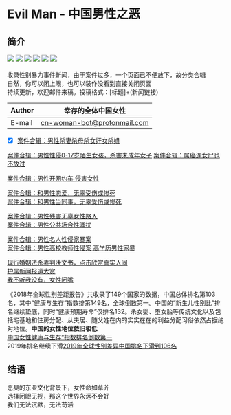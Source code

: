 # Evil Man - 中国男性之恶
## 简介
![](https://img.shields.io/badge/%E5%A5%B3%E7%AB%A5-%E4%BF%9D%E6%8A%A4-blue)
![](https://img.shields.io/badge/%E5%A4%BA%E5%91%BD-%E6%81%8B%E7%88%B1-red)
![](https://img.shields.io/badge/%E9%AB%98%E6%A0%A1-%E6%80%A7%E4%BE%B5-orange)
![](https://img.shields.io/badge/-%E6%80%A7%E9%AA%9A%E6%89%B0-lightgrey)
![](https://img.shields.io/badge/%E5%A9%9A%E5%A5%B3-%E5%AE%B6%E6%9A%B4-blueviolet)
![](https://img.shields.io/badge/%E7%BD%91%E7%BA%A6%E8%BD%A6-%E5%AE%89%E5%85%A8-brightgreen)<br>
<br>收录性别暴力事件新闻，由于案件过多，一个页面已不便放下，故分类合辑<br>
自然，你可以闭上眼，也可以装作没看到直接关闭页面<br>
持续更新，欢迎邮件来稿。投稿格式：[标题]+(新闻链接)<br>

|Author|幸存的全体中国女性|
|---|---
|E-mail|cn-woman-bot@protonmail.com


-[x] [案件合辑：男性杀妻杀母杀女奸女杀姐](/evil-man/杀妻杀母杀女杀姐案.md)<br>

[案件合辑：男性性侵0-17岁陌生女孩，杀害未成年女子](/evil-man/性侵女童，杀害未成年女性.md)
[案件合辑：屌癌连女尸也不放过 ](/evil-man/女尸也不放过.md)<br>

[案件合辑：男性开网约车 侵害女性](/evil-man/网约车安全.md)<br>

[案件合辑：和男性恋爱，无辜受伤或惨死 ](/evil-man/甜甜的恋爱轮到你了.md)<br>
[案件合辑：和男性当同事，无辜受伤或惨死 ](/evil-man/和屌癌当同事，无辜惨死.md)<br>

[案件合辑：男性残害无辜女性路人 ](/evil-man/残害无辜的女性路人.md)<br>
[案件合辑：男性公共场合性骚扰 ](/evil-man/公共场合的性骚扰.md)<br>

[案件合辑：男性名人性侵家暴案](/evil-man/名人性侵家暴案.md)<br>
[案件合辑：男性高校教师性侵案 高学历男性家暴](/evil-man/高学历、教授性侵案)<br>

[现行婚姻法杀妻判决文书，点击欣赏真实人间](/evil-man/判决文书举例.md)<br>
[护屌新闻报道大赏](/evil-man/护屌新闻大赏.md)<br>
[我不听我没有，女性闭嘴](/evil-man/受害者为女，故不了了之.md)<br>

《2018年全球性别差距报告》共收录了149个国家的数据，中国总体排名第103名，其中“健康与生存”指数排第149名，全球倒数第一。中国的“新生儿性别比”排名继续垫底，同时“健康预期寿命”仅排名132。杀女婴、堕女胎等传统文化以及包括宅基地和住房分配、从夫居、随父姓在内的实实在在的利益分配习俗依然占据绝对地位。**中国的女性地位依旧极低**<br>
[中国女性健康与生存”指数排名倒数第一](http://www.sohu.com/a/283028937_617289)<br>
2019年排名继续下滑[2019年全球性别差异中国排名下滑到106名](http://web.anyv.net/index.php/article-3853459)<br>

## 结语 

恶臭的东亚文化背景下，女性命如草芥<br>
选择闭眼无视，那这个世界永远不会好<br>
我们无法沉默，无法苟活<br>
